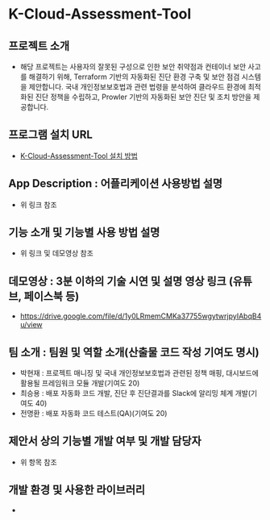 # K-Cloud-Assessment-Tool

  ## 프로젝트 소개
  - 해당 프로젝트는 사용자의 잘못된 구성으로 인한 보안 취약점과 컨테이너 보안 사고를 해결하기 위해, Terraform 기반의 자동화된 진단 환경 구축 및 보안 점검 시스템을 제안합니다. 국내 개인정보보호법과 관련 법령을 분석하여 클라우드 환경에 최적화된 진단 정책을 수립하고, Prowler 기반의 자동화된 보안 진단 및 조치 방안을 제공합니다.

  ## 프로그램 설치 URL
  - [K-Cloud-Assessment-Tool 설치 방법](/E-Prowler-Distribution/README.md)

  ## App Description : 어플리케이션 사용방법 설명
  - 위 링크 참조
    
  ## 기능 소개 및 기능별 사용 방법 설명
  - 위 링크 및 데모영상 참조

  ## 데모영상 : 3분 이하의 기술 시연 및 설명 영상 링크 (유튜브, 페이스북 등)
  - https://drive.google.com/file/d/1y0LRmemCMKa37755wgytwrjpyIAbqB4u/view

  ## 팀 소개 : 팀원 및 역할 소개(산출물 코드 작성 기여도 명시)
  - 박현재 : 프로젝트 매니징 및 국내 개인정보보호법과 관련된 정책 매핑, 대시보드에 활용될 프레임워크 모듈 개발(기여도 20)
  - 최승용 : 배포 자동화 코드 개발, 진단 후 진단결과를 Slack에 알리밍 체계 개발(기여도 40)
  - 전명환 : 배포 자동화 코드 테스트(QA)(기여도 20)

  ## 제안서 상의 기능별 개발 여부 및 개발 담당자
  - 위 항목 참조

  ## 개발 환경 및 사용한 라이브러리
  - 
